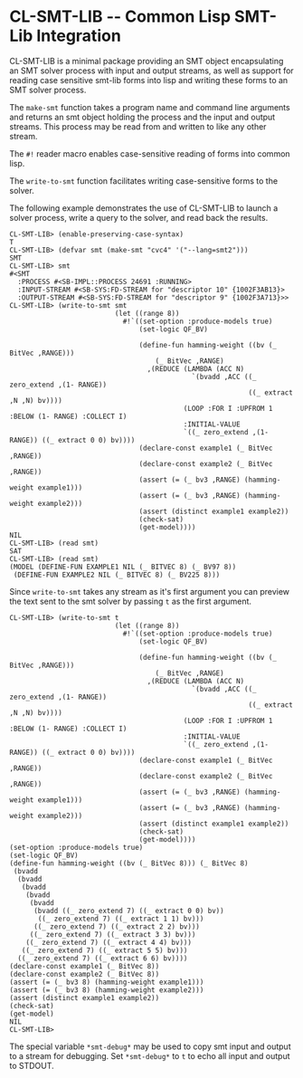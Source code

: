 # CL-SMT-LIB -- Common Lisp SMT-Lib Integration

CL-SMT-LIB is a minimal package providing an SMT object encapsulating
an SMT solver process with input and output streams, as well as
support for reading case sensitive smt-lib forms into lisp and writing
these forms to an SMT solver process.

The `make-smt` function takes a program name and command line
arguments and returns an smt object holding the process and the input
and output streams.  This process may be read from and written to like
any other stream.

The `#!` reader macro enables case-sensitive reading of forms into
common lisp.

The `write-to-smt` function facilitates writing case-sensitive forms
to the solver.

The following example demonstrates the use of CL-SMT-LIB to launch a
solver process, write a query to the solver, and read back the
results.

```
CL-SMT-LIB> (enable-preserving-case-syntax)
T
CL-SMT-LIB> (defvar smt (make-smt "cvc4" '("--lang=smt2")))
SMT
CL-SMT-LIB> smt
#<SMT
  :PROCESS #<SB-IMPL::PROCESS 24691 :RUNNING>
  :INPUT-STREAM #<SB-SYS:FD-STREAM for "descriptor 10" {1002F3AB13}>
  :OUTPUT-STREAM #<SB-SYS:FD-STREAM for "descriptor 9" {1002F3A713}>>
CL-SMT-LIB> (write-to-smt smt
                          (let ((range 8))
                            #!`((set-option :produce-models true)
                                (set-logic QF_BV)

                                (define-fun hamming-weight ((bv (_ BitVec ,RANGE)))
                                    (_ BitVec ,RANGE)
                                  ,(REDUCE (LAMBDA (ACC N)
                                             `(bvadd ,ACC ((_ zero_extend ,(1- RANGE))
                                                           ((_ extract ,N ,N) bv))))
                                           (LOOP :FOR I :UPFROM 1 :BELOW (1- RANGE) :COLLECT I)
                                           :INITIAL-VALUE
                                           `((_ zero_extend ,(1- RANGE)) ((_ extract 0 0) bv))))
                                (declare-const example1 (_ BitVec ,RANGE))
                                (declare-const example2 (_ BitVec ,RANGE))
                                (assert (= (_ bv3 ,RANGE) (hamming-weight example1)))
                                (assert (= (_ bv3 ,RANGE) (hamming-weight example2)))
                                (assert (distinct example1 example2))
                                (check-sat)
                                (get-model))))
NIL
CL-SMT-LIB> (read smt)
SAT
CL-SMT-LIB> (read smt)
(MODEL (DEFINE-FUN EXAMPLE1 NIL (_ BITVEC 8) (_ BV97 8))
 (DEFINE-FUN EXAMPLE2 NIL (_ BITVEC 8) (_ BV225 8)))
```

Since `write-to-smt` takes any stream as it's first argument you can
preview the text sent to the smt solver by passing `t` as the first
argument.
```
CL-SMT-LIB> (write-to-smt t
                          (let ((range 8))
                            #!`((set-option :produce-models true)
                                (set-logic QF_BV)

                                (define-fun hamming-weight ((bv (_ BitVec ,RANGE)))
                                    (_ BitVec ,RANGE)
                                  ,(REDUCE (LAMBDA (ACC N)
                                             `(bvadd ,ACC ((_ zero_extend ,(1- RANGE))
                                                           ((_ extract ,N ,N) bv))))
                                           (LOOP :FOR I :UPFROM 1 :BELOW (1- RANGE) :COLLECT I)
                                           :INITIAL-VALUE
                                           `((_ zero_extend ,(1- RANGE)) ((_ extract 0 0) bv))))
                                (declare-const example1 (_ BitVec ,RANGE))
                                (declare-const example2 (_ BitVec ,RANGE))
                                (assert (= (_ bv3 ,RANGE) (hamming-weight example1)))
                                (assert (= (_ bv3 ,RANGE) (hamming-weight example2)))
                                (assert (distinct example1 example2))
                                (check-sat)
                                (get-model))))
(set-option :produce-models true)
(set-logic QF_BV)
(define-fun hamming-weight ((bv (_ BitVec 8))) (_ BitVec 8)
 (bvadd
  (bvadd
   (bvadd
    (bvadd
     (bvadd
      (bvadd ((_ zero_extend 7) ((_ extract 0 0) bv))
       ((_ zero_extend 7) ((_ extract 1 1) bv)))
      ((_ zero_extend 7) ((_ extract 2 2) bv)))
     ((_ zero_extend 7) ((_ extract 3 3) bv)))
    ((_ zero_extend 7) ((_ extract 4 4) bv)))
   ((_ zero_extend 7) ((_ extract 5 5) bv)))
  ((_ zero_extend 7) ((_ extract 6 6) bv))))
(declare-const example1 (_ BitVec 8))
(declare-const example2 (_ BitVec 8))
(assert (= (_ bv3 8) (hamming-weight example1)))
(assert (= (_ bv3 8) (hamming-weight example2)))
(assert (distinct example1 example2))
(check-sat)
(get-model)
NIL
CL-SMT-LIB> 
```

The special variable `*smt-debug*` may be used to copy smt input and
output to a stream for debugging.  Set `*smt-debug*` to `t` to echo
all input and output to STDOUT.

